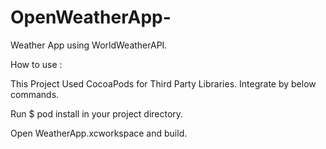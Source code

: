 # OpenWeatherApp-
Weather App using WorldWeatherAPI.

How to use : 

This Project Used CocoaPods for Third Party Libraries. Integrate by below commands.

Run $ pod install in your project directory.

Open WeatherApp.xcworkspace and build.
